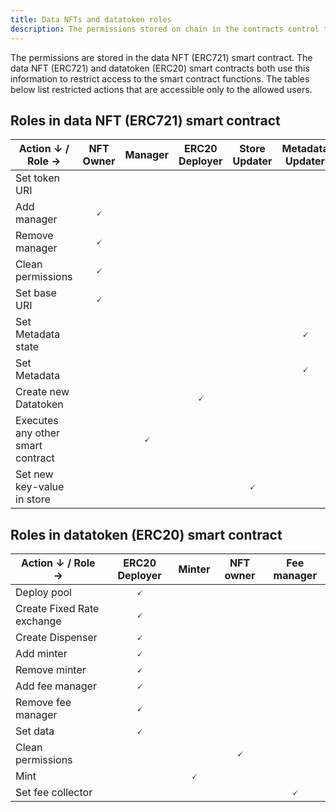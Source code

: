 ```yaml
---
title: Data NFTs and datatoken roles
description: The permissions stored on chain in the contracts control the access to the data NFT (ERC721) and datatoken (ERC20) smart contract functions.
---
```


The permissions are stored in the data NFT (ERC721) smart contract. The data NFT (ERC721) and datatoken (ERC20) smart contracts both use this information to restrict access to the smart contract functions. The tables below list restricted actions that are accessible only to the allowed users.

## Roles in data NFT (ERC721) smart contract

| Action &darr; / Role &rarr;       | NFT Owner          | Manager            | ERC20 Deployer     | Store Updater      | Metadata Updater   |
| --------------------------------- | ------------------ | ------------------ | ------------------ | ------------------ | ------------------ |
| Set token URI                     |                    |                    |                    |                    |                    |
| Add manager                       | <center>🗸</center> |                    |                    |                    |                    |
| Remove manager                    | <center>🗸</center> |                    |                    |                    |                    |
| Clean permissions                 | <center>🗸</center> |                    |                    |                    |                    |
| Set base URI                      | <center>🗸</center> |                    |                    |                    |                    |
| Set Metadata state                |                    |                    |                    |                    | <center>🗸</center> |
| Set Metadata                      |                    |                    |                    |                    | <center>🗸</center> |
| Create new Datatoken              |                    |                    | <center>🗸</center> |                    |                    |
| Executes any other smart contract |                    | <center>🗸</center> |                    |                    |                    |
| Set new key-value in store        |                    |                    |                    | <center>🗸</center> |                    |

## Roles in datatoken (ERC20) smart contract

| Action &darr; / Role &rarr; | ERC20 Deployer     | Minter             | NFT owner          | Fee manager        |
| --------------------------- | ------------------ | ------------------ | ------------------ | ------------------ |
| Deploy pool                 | <center>🗸</center> |                    |                    |                    |
| Create Fixed Rate exchange  | <center>🗸</center> |                    |                    |                    |
| Create Dispenser            | <center>🗸</center> |                    |                    |                    |
| Add minter                  | <center>🗸</center> |                    |                    |                    |
| Remove minter               | <center>🗸</center> |                    |                    |                    |
| Add fee manager             | <center>🗸</center> |                    |                    |                    |
| Remove fee manager          | <center>🗸</center> |                    |                    |                    |
| Set data                    | <center>🗸</center> |                    |                    |                    |
| Clean permissions           |                    |                    | <center>🗸</center> |                    |
| Mint                        |                    | <center>🗸</center> |                    |                    |
| Set fee collector           |                    |                    |                    | <center>🗸</center> |
